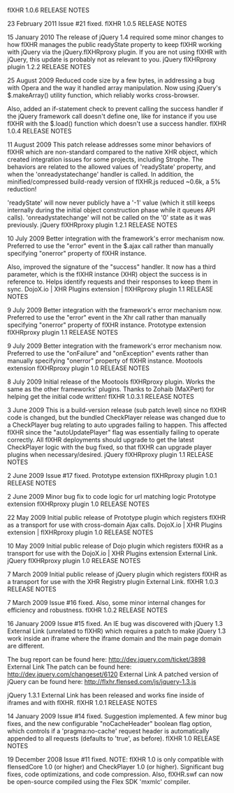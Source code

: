 flXHR 1.0.6 RELEASE NOTES

23 February 2011
Issue #21 fixed.
flXHR 1.0.5 RELEASE NOTES

15 January 2010
The release of jQuery 1.4 required some minor changes to how flXHR manages the public readyState property to keep flXHR working with jQuery via the jQuery.flXHRproxy plugin. If you are not using flXHR with jQuery, this update is probably not as relevant to you.
jQuery flXHRproxy plugin 1.2.2 RELEASE NOTES

25 August 2009
Reduced code size by a few bytes, in addressing a bug with Opera and the way it handled array manipulation. Now using jQuery's $.makeArray() utility function, which reliably works cross-browser.

Also, added an if-statement check to prevent calling the success handler if the jQuery framework call doesn't define one, like for instance if you use flXHR with the $.load() function which doesn't use a success handler.
flXHR 1.0.4 RELEASE NOTES

11 August 2009
This patch release addresses some minor behaviors of flXHR which are non-standard compared to the native XHR object, which created integration issues for some projects, including Strophe. The behaviors are related to the allowed values of 'readyState' property, and when the 'onreadystatechange' handler is called. In addition, the minified/compressed build-ready version of flXHR.js reduced ~0.6k, a 5% reduction!

'readyState' will now never publicly have a '-1' value (which it still keeps internally during the initial object construction phase while it queues API calls). 'onreadystatechange' will not be called on the '0' state as it was previously.
jQuery flXHRproxy plugin 1.2.1 RELEASE NOTES

10 July 2009
Better integration with the framework's error mechanism now. Preferred to use the "error" event in the $.ajax call rather than manually specifying "onerror" property of flXHR instance.

Also, improved the signature of the "success" handler. It now has a third parameter, which is the flXHR instance (XHR) object the success is in reference to. Helps identify requests and their responses to keep them in sync.
DojoX.io | XHR Plugins extension | flXHRproxy plugin 1.1 RELEASE NOTES

9 July 2009
Better integration with the framework's error mechanism now. Preferred to use the "error" event in the Xhr call rather than manually specifying "onerror" property of flXHR instance.
Prototype extension flXHRproxy plugin 1.1 RELEASE NOTES

9 July 2009
Better integration with the framework's error mechanism now. Preferred to use the "onFailure" and "onException" events rather than manually specifying "onerror" property of flXHR instance.
Mootools extension flXHRproxy plugin 1.0 RELEASE NOTES

8 July 2009
Initial release of the Mootools flXHRproxy plugin. Works the same as the other frameworks' plugins. Thanks to Zohaib (MaXPert) for helping get the initial code written!
flXHR 1.0.3.1 RELEASE NOTES

3 June 2009
This is a build-version release (sub patch level) since no flXHR code is changed, but the bundled CheckPlayer release was changed due to a CheckPlayer bug relating to auto upgrades failing to happen. This affected flXHR since the "autoUpdatePlayer" flag was essentially failing to operate correctly. All flXHR deployments should upgrade to get the latest CheckPlayer logic with the bug fixed, so that flXHR can upgrade player plugins when necessary/desired.
jQuery flXHRproxy plugin 1.1 RELEASE NOTES

2 June 2009
Issue #17 fixed.
Prototype extension flXHRproxy plugin 1.0.1 RELEASE NOTES

2 June 2009
Minor bug fix to code logic for url matching logic
Prototype extension flXHRproxy plugin 1.0 RELEASE NOTES

22 May 2009
Initial public release of Prototype plugin which registers flXHR as a transport for use with cross-domain Ajax calls.
DojoX.io | XHR Plugins extension | flXHRproxy plugin 1.0 RELEASE NOTES

10 May 2009
Initial public release of Dojo plugin which registers flXHR as a transport for use with the DojoX.io | XHR Plugins extension External Link.
jQuery flXHRproxy plugin 1.0 RELEASE NOTES

7 March 2009
Initial public release of jQuery plugin which registers flXHR as a transport for use with the XHR Registry plugin External Link.
flXHR 1.0.3 RELEASE NOTES

7 March 2009
Issue #16 fixed.
Also, some minor internal changes for efficiency and robustness.
flXHR 1.0.2 RELEASE NOTES

16 January 2009
Issue #15 fixed.
An IE bug was discovered with jQuery 1.3 External Link (unrelated to flXHR) which requires a patch to make jQuery 1.3 work inside an iframe where the iframe domain and the main page domain are different.

The bug report can be found here: http://dev.jquery.com/ticket/3898 External Link
The patch can be found here: http://dev.jquery.com/changeset/6120 External Link
A patched version of jQuery can be found here: http://flxhr.flensed.com/js/jquery-1.3.js

jQuery 1.3.1 External Link has been released and works fine inside of iframes and with flXHR.
flXHR 1.0.1 RELEASE NOTES

14 January 2009
Issue #14 fixed.
Suggestion implemented.
A few minor bug fixes, and the new configurable "noCacheHeader" boolean flag option, which controls if a 'pragma:no-cache' request header is automatically appended to all requests (defaults to 'true', as before).
flXHR 1.0 RELEASE NOTES

19 December 2008
Issue #11 fixed.
NOTE: flXHR 1.0 is only compatible with flensedCore 1.0 (or higher) and CheckPlayer 1.0 (or higher).
Significant bug fixes, code optimizations, and code compression. Also, flXHR.swf can now be open-source compiled using the Flex SDK 'mxmlc' compiler.

